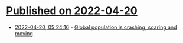 # [Published on 2022-04-20](index.md)

* [2022-04-20, 05:24:16](https://news.ycombinator.com/item?id=31093134) - [Global population is crashing, soaring and moving](https://www.nature.com/articles/d41586-022-00926-6)
